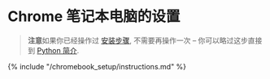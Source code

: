 # Chrome 笔记本电脑的设置

> **注意**如果你已经操作过 [安装步骤](../installation/README.md), 不需要再操作一次 – 你可以略过这步直接到 [Python 简介](../python_introduction/README.md).

{% include "/chromebook_setup/instructions.md" %}